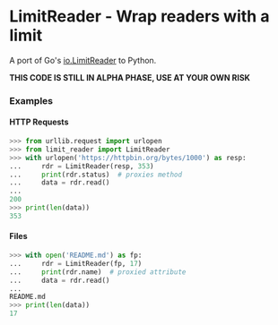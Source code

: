 # LimitReader - Wrap readers with a limit

A port of Go's [io.LimitReader](https://golang.org/pkg/io/#LimitReader) to Python.

**THIS CODE IS STILL IN ALPHA PHASE, USE AT YOUR OWN RISK**


### Examples

#### HTTP Requests

```python
>>> from urllib.request import urlopen
>>> from limit_reader import LimitReader
>>> with urlopen('https://httpbin.org/bytes/1000') as resp:
...     rdr = LimitReader(resp, 353)
...     print(rdr.status)  # proxies method
...     data = rdr.read()
... 
200
>>> print(len(data))
353
```

#### Files

```python
>>> with open('README.md') as fp:
...     rdr = LimitReader(fp, 17)
...     print(rdr.name)  # proxied attribute
...     data = rdr.read()
... 
README.md
>>> print(len(data))
17
```
